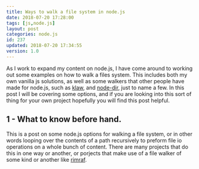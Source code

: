 ```yaml
---
title: Ways to walk a file system in node.js
date: 2018-07-20 17:28:00
tags: [js,node.js]
layout: post
categories: node.js
id: 237
updated: 2018-07-20 17:34:55
version: 1.0
---
```


As I work to expand my content on node.js, I have come around to working out some examples on how to walk a files system. This includes both my own vanilla js solutions, as well as some walkers that other people have made for node.js, such as [klaw](https://www.npmjs.com/package/klaw), and [node-dir](https://www.npmjs.com/package/node-dir), just to name a few. In this post I will be covering some options, and if you are looking into this sort of thing for your own project hopefully you will find this post helpful.

<!-- more -->

## 1 - What to know before hand.

This is a post on some node.js options for walking a file system, or in other words looping over the contents of a path recursively to preform file io operations on a whole bunch of content. There are many projects that do this in one way or another, or porjects that make use of a file walker of some kind or another like [rimraf](/2017/05/14/nodejs-rimraf/).
